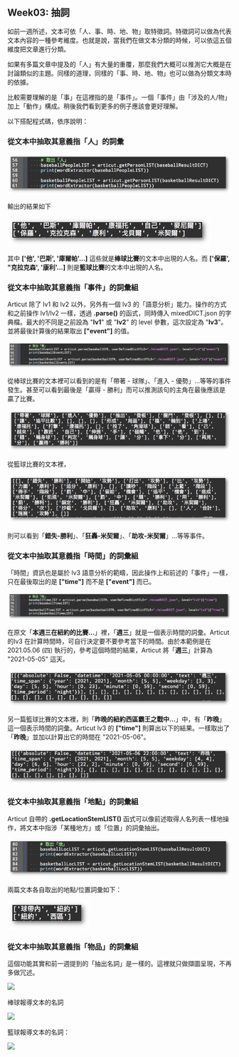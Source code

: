 ## Week03: 抽詞

如前一週所述，文本可依「人、事、時、地、物」取特徵詞。特徵詞可以做為代表文本內容的一種參考維度。也就是說，當我們在做文本分類的時候，可以依這五個維度把文章進行分類。

如果有多篇文章中提及的「人」有大量的重覆，那麼我們大概可以推測它大概是在討論類似的主題。同樣的道理，同樣的「事、時、地、物」也可以做為分類文本時的依據。

比較需要理解的是「事」在這裡指的是「事件」。一個「事件」由「涉及的人/物」加上「動作」構成。稍後我們看到更多的例子應該會更好理解。

以下搭配程式碼，依序說明：

### 從文本中抽取其意義指「人」的詞彙

![](./img/unit03_pic01.png)    

輸出的結果如下

![](./img/unit03_pic02.png)    

其中 **\['他', '巴斯', '庫爾帕'...\]** 這些就是**棒球比賽**的文本中出現的人名。而 **\['保羅', "克拉克森', '康利'...\]** 則是**籃球比賽**的文本中出現的人名。

### 從文本中抽取其意義指「事件」的詞彙組

Articut 除了 lv1 和 lv2 以外，另外有一個 lv3 的「語意分析」能力。操作的方式和之前操作 lv1/lv2 一樣，透過 **.parse()** 的函式，同時傳入 mixedDICT.json 的字典檔。最大的不同是之前設為 "**lv1**" 或 "**lv2**" 的 level 參數，這次設定為 "**lv3**"。並將最後計算後的結果取出 **\["event"\]** 的值。

![](./img/unit03_pic03.png)

從棒球比賽的文本裡可以看到的是有「帶著 \- 球隊」、「進入 \- 優勢」…等等的事件發生。甚至可以看到最後是「贏得 \- 勝利」而可以推測該句的主角在最後應該是贏了比賽。

![](./img/unit03_pic04.png)


從籃球比賽的文本裡，

![](./img/unit03_pic05.png)

則可以看到「**錯失\-勝利**」、「**狂轟\-米契爾**」、「**助攻\-米契爾**」…等等事件。


### **從文本中抽取其意義指「時間」的詞彙組**

「時間」資訊也是屬於 lv3 語意分析的範疇，因此操作上和前述的「事件」一樣，只在最後取出的是 **\["time"\]** 而不是 **\["event"\]** 而已。

![](./img/unit03_pic06.png)  

在原文「**本週三在紐約的比賽…**」裡，「**週三**」就是一個表示時間的詞彙。Articut 的lv3 在計算時間時，可自行決定要不要參考當下的時間。由於本範例是在 2021.05.06 (四) 執行的，參考這個時間的結果，Articut 將「**週三**」計算為 "2021-05-05" 這天。

![](./img/unit03_pic07.png)  

另一篇籃球比賽的文本裡，則「**昨晚的紐約西區霸王之戰中…**」中，有「**昨晚**」這一個表示時間的詞彙。Articut lv3 的 **\["time"\]** 則算出以下的結果。一樣取出了「**昨晚**」並加以計算出它的時間在 "2021-05-06"。

![](./img/unit03_pic08.png)  

### **從文本中抽取其意義指「地點」的詞彙組**

Articut 自帶的 **.getLocationStemLIST()** 函式可以像前述取得人名列表一樣地操作，將文本中指涉「某種地方」或「位置」的詞彙抽出。

![](./img/unit03_pic09.png)  

兩篇文本各自取出的地點/位置詞彙如下：

![](./img/unit03_pic10.png)

  
  

  
  

### **從文本中抽取其意義指「物品」的詞彙組**

這個功能其實和前一週提到的「抽出名詞」是一樣的。這裡就只做擷圖呈現，不再多做冗述。

![](https://github.com/Droidtown/NLP_Training/blob/main/Unit02/img/unit02_pic04.png)

棒球報導文本的名詞

![](https://github.com/Droidtown/NLP_Training/blob/main/Unit02/img/unit02_pic05.png)

籃球報導文本的名詞：

![](https://github.com/Droidtown/NLP_Training/blob/main/Unit02/img/unit02_pic06.png)